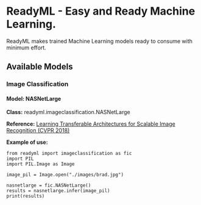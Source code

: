 # ReadyML - Easy and Ready Machine Learning.

ReadyML makes trained Machine Learning models ready to consume with minimum effort.

## Available Models

### Image Classification

#### Model: NASNetLarge

**Class:** readyml.imageclassification.NASNetLarge

**Reference:** [Learning Transferable Architectures for Scalable Image Recognition (CVPR 2018)](https://arxiv.org/abs/1707.07012)

**Example of use:**
```
from readyml import imageclassification as fic
import PIL
import PIL.Image as Image

image_pil = Image.open("./images/brad.jpg")

nasnetlarge = fic.NASNetLarge()
results = nasnetlarge.infer(image_pil)
print(results)
```
